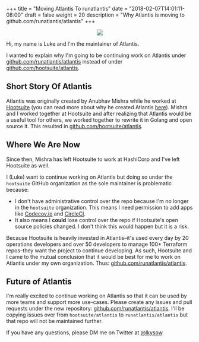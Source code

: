 +++
title = "Moving Atlantis To runatlantis"
date = "2018-02-07T14:01:11-08:00"
draft = false
weight = 20
description = "Why Atlantis is moving to github.com/runatlantis/atlantis"
+++

<p style="text-align: center">
<img src="/img/luke.png" style="max-height: 250px">
</p>
Hi, my name is Luke and I'm the maintainer of Atlantis.

I wanted to explain why I'm going to be continuing work on Atlantis
under [github.com/runatlantis/atlantis](https://github.com/runatlantis/atlantis) instead of under [github.com/hootsuite/atlantis](https://github.com/hootsuite/atlantis).

## Short Story Of Atlantis
Atlantis was originally created by Anubhav Mishra while he worked at [Hootsuite](https://hootsuite.com) (you can read more about why he created Atlantis [here](/blog/atlantis-release)).
Mishra and I worked together at Hootsuite and after realizing that Atlantis would be a useful tool for others, we worked together to rewrite it in Golang and open source it.
This resulted in [github.com/hootsuite/atlantis](https://github.com/hootsuite/atlantis).

## Where We Are Now
Since then, Mishra has left Hootsuite to work at HashiCorp and I've left Hootsuite as well.

I (Luke) want to continue working on Atlantis but doing so under the `hootsuite` GitHub organization as the sole maintainer is problematic because:

* I don't have administrative control over the repo because I'm no longer in the `hootsuite` organization. This means I need permission to add apps like [Codecov.io](https://codecov.io) and [CircleCI](https://circleci.com/).
* It also means I **could** lose control over the repo if Hootsuite's open source policies changed. I don't think this would happen but it is a risk.

Because Hootsuite is heavily invested in Atlantis–it's used every day by 20 operations developers and over 50 developers to manage 100+ Terraform repos–they want the project
to continue developing. As such, Hootsuite and I came to the mutual conclusion that it would be best for me to work on Atlantis under my own organization. Thus: [github.com/runatlantis/atlantis](https://github.com/runatlantis/atlantis).

## Future of Atlantis
I'm really excited to continue working on Atlantis so that it can be used by more teams and support more use-cases. Please create any issues and pull requests under the new repository: [github.com/runatlantis/atlantis](https://github.com/runatlantis/atlantis).
I'll be copying issues over from `hootsuite/atlantis` to `runatlantis/atlantis` but that repo will not be maintained further.

If you have any questions, please DM me on Twitter at [@lkysow](https://twitter.com/lkysow).
